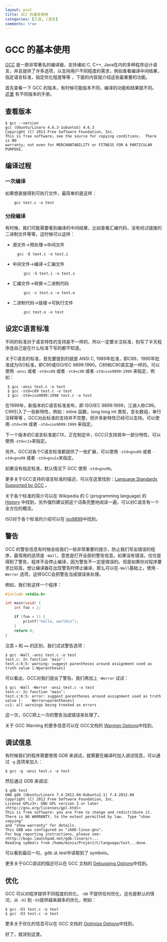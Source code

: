 ```yaml
---
layout: post
title: GCC 的基本使用
categories: [工具, C语言]
comments: true
---
```


# GCC 的基本使用

[GCC](http://gcc.gnu.org/) 是一款非常著名的编译器，支持诸如 C, C++, Java在内的多种程序设计语言，并且提供了许多选项，以支持用户不同程度的需求，例如查看编译中间结果，指定语言标准，指定优化程度等等 ，下面的内容就介绍这些最重要的功能。


首先查看一下 GCC 的版本，有时候可能版本不同，编译的功能和结果就不同。
[这里](http://gcc.gnu.org/onlinedocs/) 有不同版本的手册。

## 查看版本
    $ gcc --version
    gcc (Ubuntu/Linaro 4.6.3-1ubuntu5) 4.6.3
    Copyright (C) 2011 Free Software Foundation, Inc.
    This is free software; see the source for copying conditions.  There is NO
    warranty; not even for MERCHANTABILITY or FITNESS FOR A PARTICULAR PURPOSE.


## 编译过程
### 一次编译
如果想直接得到可执行文件，最简单的是这样：

        gcc test.c -o test

### 分段编译
有时候，我们可能需要看到编译的中间结果，比如查看汇编代码，没有经过链接的二进制文件等等，这时候可以这样：

* 源文件->预处理->中间文件  

        gcc -E test.c -o test.i

* 中间文件->编译->汇编文件  

           gcc -S test.i -o test.s

* 汇编文件->转换->二进制代码  

           gcc -c test.s -o test.o

* 二进制代码->链接->可执行文件  

           gcc test.o -o test

## 设定C语言标准
不同的标准对于语言特性的支持是不一样的，所以一定要关注标准，别写了半天程序连自己是在什么标准下写的都不知道。

关于C语言的标准，首先要提到的就是 ANSI C, 1989年批准，即C89，1990年批准成为ISO标准，即C90或ISO/IEC 9899:1990。C89和C90其实是一样的。可以使用 `-ansi` 或者  `-std=c89` 或者 `-std=c90` 或者`-std=iso9899:1990` 来指定，例如：

     $ gcc -ansi test.c -o test
     $ gcc -std=c89 test.c -o test
     $ gcc -std=iso9899:1990 test.c -o test

在1999年，新版本的C语言标准发布，即 ISO/IEC 9899:1999，江湖人称C99。C99引入了一些新特性，例如：inline 函数，long long int 类型，变长数组，单行注释等等 。GCC对此标准的支持并不完整，但许多新特性已经可以支持。可以使用`-std=c99` 或者 `-std=iso9899:1999` 来指定。

下一个版本的C语言标准是C1X，正在制定中，GCC只支持其中一部分特性，可以使用`-std=c1x`来指定。

另外，GCC对各个C语言标准都提供了一些扩展，可以使用 `-std=gnu89` 或者 `-std=gnu99` 或者 `-std=gnu1x`来指定。

如果没有指定标准，默认情况下 GCC 使用 `-std=gnu90`。

更多关于GCC支持的语言标准的描述，可以在这里找到：[Language Standards Supported by GCC](http://gcc.gnu.org/onlinedocs/gcc-4.6.4/gcc/Standards.html)
。

关于各个标准的简介可以在 Wikipedia 的 C (programming language) 的 [History](http://en.wikipedia.org/wiki/C_(programming_language)#History) 中找到，另外强烈建议把这个词条完整地阅读一遍，可以对C语言有一个全方位的概览。

ISO对于各个标准的介绍可以在 [iso9899](http://www.iso-9899.info/wiki/The_Standard#C89_.2F_C90_.2F_C95)中找到。

## 警告

GCC 的警告信息有时候会给我们一些非常重要的提示，防止我们写出错误的程序，最常用的选项是 `-Wall`，意思是打开全部的警告信息。如果没有错误，仅仅是得到了警告，程序不会停止编译，因为警告不一定是错误的。但是如果你对程序要求比较高，想让编译器在出现警告时停止编译，那么可以在`-Wall`基础上，使用 `-Werror` 选项，这样GCC会把警告当成错误来处理。

例如，我们有这样一个程序：

```c
#include <stdio.h>

int main(void) {
    int foo = 2;

    if (foo = 1) {
        printf("hello, world\n");
    }
    return 0;
}
```

注意 `=` 和 `==` 的区别，我们试试警告选项：

    $ gcc -Wall -ansi test.c -o test
    test.c: In function ‘main’:
    test.c:6:5: warning: suggest parentheses around assignment used as truth value [-Wparentheses]

可以看出，GCC对我们提出了警告。我们再加上 `-Werror` 试试：

    $ gcc -Wall -Werror -ansi test.c -o test
    test.c: In function ‘main’:
    test.c:6:5: error: suggest parentheses around assignment used as truth value [-    Werror=parentheses]
    cc1: all warnings being treated as errors

这一次，GCC把上一次的警告当成错误来处理了。

关于 GCC Warning 的更多信息可以在 GCC文档的 [Warnign Options](http://gcc.gnu.org/onlinedocs/gcc/Warning-Options.html)中找到。

## 调试信息

有时候我们的程序需要使用 GDB 来调试，就需要在编译时加入调试信息，可以通过 `-g` 选项来加入：

    $ gcc -g -ansi test.c -o test

然后通过 GDB 来调试:

    $ gdb test
    GNU gdb (Ubuntu/Linaro 7.4-2012.04-0ubuntu2.1) 7.4-2012.04
    Copyright (C) 2012 Free Software Foundation, Inc.
    License GPLv3+: GNU GPL version 3 or later <http://gnu.org/licenses/gpl.html>
    This is free software: you are free to change and redistribute it.
    There is NO WARRANTY, to the extent permitted by law.  Type "show copying"
    and "show warranty" for details.
    This GDB was configured as "i686-linux-gnu".
    For bug reporting instructions, please see:
    <http://bugs.launchpad.net/gdb-linaro/>...
    Reading symbols from /home/minix/Project/C/language/test...done.

可以看到最后一句，gdb 从 test中读取到了 symbols。

更多关于GCC调试的描述可以在 GCC 文档的 [Debugging Options](http://gcc.gnu.org/onlinedocs/gcc/Debugging-Options.html)中找到。

## 优化

GCC 可以对程序提供不同程度的优化，`-O0` 不提供任何优化，这也是默认的情况，从 `-O1` 到 `-O3`提供越来越多的优化，例如：

    $ gcc -O1 test.c -o test
    $ gcc -O3 test.c -o test

更多关于优化的信息可以在 GCC 文档的 [Optimize Options](http://gcc.gnu.org/onlinedocs/gcc/Optimize-Options.html)中找到。

好了，就讲到这里。
